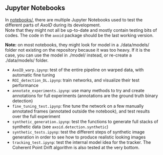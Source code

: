 ## Jupyter Notebooks
In [notebooks/](../notebooks), there are multiple Jupyter Notebooks used to test the different parts of *AxoID* during its development.  
Note that they might not all be up-to-date and mostly contain testing bits of codes. The code in the `axoid` package should be the last working version.

**Note:** on most notebooks, they might look for model in a ./data/models/ folder not existing on the repository because it was too heavy. If it is the case, you can use the model in ./model/ instead, or re-create a ./data/models/ folder.

  * `AxoID_warp.ipynp`: test of the entire pipeline on warped data, with automatic fine tuning
  * `ROI_detection_DL.ipynp`: train networks, and visualize their test performance
  * `annotate_experiments.ipynp`: use many methods to try and create annotations for full experiments (annotations are the ground truth binary detection)
  * `fine_tuning_test.ipynp`: fine tune the network on a few manually annotated frames (annotated outside the notebook), and test results over the full experiment
  * `synthetic_generation.ipynp`: test the functions to generate full stacks of synthetic data (see `axoid.detection.synthetic`)
  * `synthetic_tests.ipynp`: test the different steps of synthetic image generation in order to see how to produce realistic looking images
  * `tracking_test.ipynp`: test the internal model idea for the tracker. The Coherent Point Drift algorithm is also tested at the very bottom.
